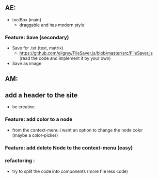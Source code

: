 ## AE:
- toolBox (main)
    - draggable and has modern style
  
    
### Feature: Save (secondary)
- Save for .txt (text, matrix)
    - https://github.com/eligrey/FileSaver.js/blob/master/src/FileSaver.js (read the code and implement it by your own)
- Save as image

## AM:
## add a header to the site
- be creative

### Feature: add color to a node
- from the context-menu i want an option to change the node color (maybe a color-picker)

### Feature: add delete Node to the context-menu (easy)

### refactoring :
- try to split the code into components (more file less code)
